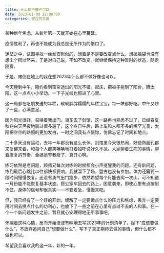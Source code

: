 ```yaml
---
title: 什么都不做也可以
date: 2023-01-08 22:00:00
categories: 现在的日常
---
```

某种新年焦虑，从新年第一天就开始在心里蔓延。

疫情胜利了，再也不能成为我总是无所作为的借口了。

迷茫之中，试图寻找一丝丝安慰似的，想着是不是要改变点什么，想破脑袋也没有想出个所以然来，于是对自己说，不如不改变。就继续保持这种暂时的状态，随走随看。

于是，瘫倒在地上的我在想2023年什么都不做好像也可以。

今天睡到中午，隐约看到窗帘透出的阳光不错。起床，把被子拖到了阳台，晒太阳。这一点点小小举动，一下子光线也照进了心里。

这一周都在吃朋友送的年糕，软软胖胖糯糯的年糕宝宝，每一块都好吃。中午又炒了一盘，心满意足。

因为阳光很好，召唤着我出门。骑车去了剑馆，这一路再也熟悉不过了，已经春夏秋冬白天黑夜地骑过很多遍了，这个冬日午后，路上车和人都不多的稀罕光景，太阳把空空的路照的更加发白，一时之间我有点恍惚，仿佛忘记了时间和地点。

二十多天没有运动，去年一年都没有这么长休。剑馆里今天很热闹，好些熟面孔都来复健来着，和每个人都笑嘻嘻地打着招呼说好久不见。大家聊着生病的事情，聊着康复的节奏，金姐姐夸我瘦了，真开心啊。

练习依然是老问题，顾师兄每次对练的时候都会小声提醒我的问题。还有新问题，练到最后心跳比以往都快都要响，我就溜下了场，暨古也没有参加。体力还需要一段时间慢慢恢复。还没有勇气出门跑步，依然希望每个月能去爬一次山，可不知道一月份能不能恢复基本状态。搭公家车回去的路上，困意袭来，即使心里有点按耐不住，身体的信号却很真实——不要着急，慢慢来吧。

但，我已经有了一个好的开始，缓解了一定要做点什么的压力和焦虑，丢弃一定要用时间去换点什么的功利心，也放下了一些之前在心里有点过不去的人和事。在一个一个新问题发生之前，暂且就心安理得地无所事事吧。

怀揣着这种心情，反而开始津津有味地去写2023年的计划清单了。抛下“应该要做什么”，不放弃追问自己“想要做什么”，写下了真正期待去做的事情，但什么都不做也可以。

希望我会喜欢我的这一年，新的一年。

